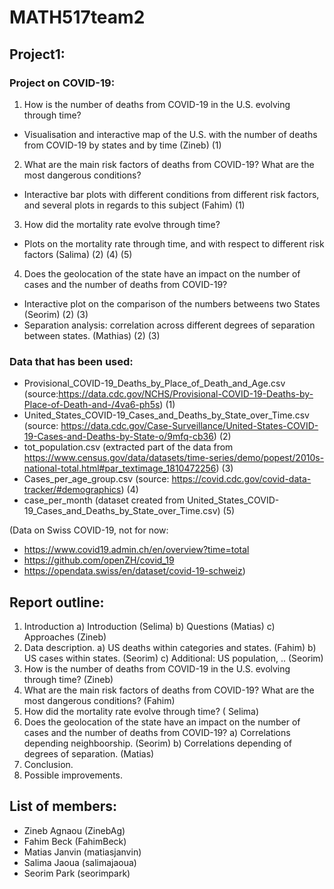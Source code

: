 # MATH517team2
## Project1:
### Project on COVID-19:
1) How is the number of deaths from COVID-19 in the U.S. evolving through time?
  - Visualisation and interactive map of the U.S. with the number of deaths from COVID-19 by states and by time (Zineb) (1)
2) What are the main risk factors of deaths from COVID-19? What are the most dangerous conditions?
  - Interactive bar plots with different conditions from different risk factors, and several plots in regards to this subject (Fahim) (1)
3) How did the mortality rate evolve through time? 
  - Plots on the mortality rate through time, and with respect to different risk factors (Salima) (2) (4) (5)
4) Does the geolocation of the state have an impact on the number of cases and the number of deaths from COVID-19?
  - Interactive plot on the comparison of the numbers betweens two States (Seorim) (2) (3) 
  - Separation analysis: correlation across different degrees of separation between states. (Mathias) (2) (3)
### Data that has been used:
- Provisional_COVID-19_Deaths_by_Place_of_Death_and_Age.csv (source:https://data.cdc.gov/NCHS/Provisional-COVID-19-Deaths-by-Place-of-Death-and-/4va6-ph5s) (1)
- United_States_COVID-19_Cases_and_Deaths_by_State_over_Time.csv (source: https://data.cdc.gov/Case-Surveillance/United-States-COVID-19-Cases-and-Deaths-by-State-o/9mfq-cb36) (2)
- tot_population.csv (extracted part of the data from https://www.census.gov/data/datasets/time-series/demo/popest/2010s-national-total.html#par_textimage_1810472256) (3)
- Cases_per_age_group.csv (source: https://covid.cdc.gov/covid-data-tracker/#demographics) (4)
- case_per_month (dataset created from United_States_COVID-19_Cases_and_Deaths_by_State_over_Time.csv) (5)

(Data on Swiss COVID-19, not for now: 
- https://www.covid19.admin.ch/en/overview?time=total
- https://github.com/openZH/covid_19
- https://opendata.swiss/en/dataset/covid-19-schweiz)

## Report outline:

1) Introduction
  a) Introduction (Selima)
  b) Questions (Matias)
  c) Approaches (Zineb)
2) Data description.
  a) US deaths within categories and states. (Fahim)
  b) US cases within states. (Seorim)
  c) Additional: US population, .. (Seorim)
3) How is the number of deaths from COVID-19 in the U.S. evolving through time? (Zineb)
4) What are the main risk factors of deaths from COVID-19? What are the most dangerous conditions? (Fahim)
5) How did the mortality rate evolve through time? ( Selima)
6) Does the geolocation of the state have an impact on the number of cases and the number of deaths from COVID-19?
  a) Correlations depending neighboorship. (Seorim)
  b) Correlations depending of degrees of separation. (Matias)
7) Conclusion.
8) Possible improvements.


## List of members:
- Zineb Agnaou (ZinebAg)
- Fahim Beck (FahimBeck)
- Matias Janvin (matiasjanvin)
- Salima Jaoua (salimajaoua)
- Seorim Park (seorimpark)

